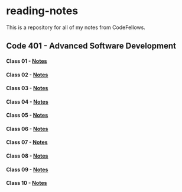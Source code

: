 # reading-notes

This is a repository for all of my notes from CodeFellows.

## Code 401 - Advanced Software Development

#### Class 01 - [Notes](https://JoelMWatson.github.io/reading-notes/class-01-reading)

#### Class 02 - [Notes](https://JoelMWatson.github.io/reading-notes/class-02-reading)

#### Class 03 - [Notes](https://JoelMWatson.github.io/reading-notes/class-03-reading)

#### Class 04 - [Notes](https://JoelMWatson.github.io/reading-notes/class-04-reading)

#### Class 05 - [Notes](https://JoelMWatson.github.io/reading-notes/class-05-reading)

#### Class 06 - [Notes](https://JoelMWatson.github.io/reading-notes/class-06-reading)

#### Class 07 - [Notes](https://JoelMWatson.github.io/reading-notes/class-07-reading)

#### Class 08 - [Notes](https://JoelMWatson.github.io/reading-notes/class-08-reading)

#### Class 09 - [Notes](https://JoelMWatson.github.io/reading-notes/class-09-reading)

#### Class 10 - [Notes](https://JoelMWatson.github.io/reading-notes/class-10-reading)
